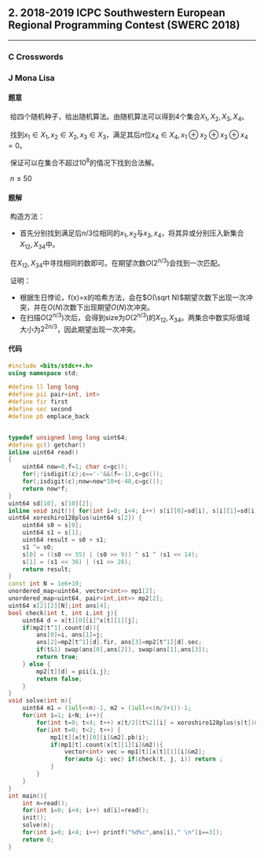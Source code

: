 ## 2. 2018-2019 ICPC Southwestern European Regional Programming Contest (SWERC 2018)

----

### C Crosswords

### J Mona Lisa

#### 题意

​	给四个随机种子，给出随机算法。由随机算法可以得到4个集合$X_1,X_2,X_3,X_4$。

​	找到$x_1\in X_1,x_2\in X_2,x_3\in X_3$，满足其后$n$位$x_4\in X_4,x_1\oplus x_2\oplus x_3\oplus x_4=0$。

​	保证可以在集合不超过$10^8$的情况下找到合法解。

​	$n\le 50$

#### 题解

​	构造方法：

- 首先分别找到满足后$n/3$位相同的$x_1,x_2$与$x_3,x_4$，将其异或分别压入新集合$X_{12},X_{34}$中。

​	在$X_{12},X_{34}$中寻找相同的数即可。在期望次数$O(2^{n/3})$会找到一次匹配。

​	证明：

- 根据生日悖论，f(x)=x的哈希方法，会在$O(\sqrt N)$期望次数下出现一次冲突，并在$O(N)$次数下出现期望$O(N)$次冲突。
- 在扫描$O(2^{n/3})$次后，会得到size为$O(2^{n/3})$的$X_{12},X_{34}$。两集合中数实际值域大小为$2^{2n/3}$，因此期望出现一次冲突。

#### 代码

```c++
#include <bits/stdc++.h>
using namespace std;

#define ll long long
#define pii pair<int, int>
#define fir first
#define sec second
#define pb emplace_back


typedef unsigned long long uint64;
#define gc() getchar()
inline uint64 read()
{
    uint64 now=0,f=1; char c=gc();
    for(;!isdigit(c);c=='-'&&(f=-1),c=gc());
    for(;isdigit(c);now=now*10+c-48,c=gc());
    return now*f;
}
uint64 sd[10], s[10][2];
inline void init(){ for(int i=0; i<4; i++) s[i][0]=sd[i], s[i][1]=sd[i] ^ 0x7263d9bd8409f526; }
uint64 xoroshiro128plus(uint64 s[2]) {
    uint64 s0 = s[0];
    uint64 s1 = s[1];
    uint64 result = s0 + s1;
    s1 ^= s0;
    s[0] = ((s0 << 55) | (s0 >> 9)) ^ s1 ^ (s1 << 14);
    s[1] = (s1 << 36) | (s1 >> 28);
    return result;
}
const int N = 1e6+10;
unordered_map<uint64, vector<int>> mp1[2];
unordered_map<uint64, pair<int,int>> mp2[2];
uint64 x[2][2][N];int ans[4];
bool check(int t, int i,int j){
    uint64 d = x[t][0][i]^x[t][1][j];
    if(mp2[t^1].count(d)){
        ans[0]=i, ans[1]=j;
        ans[2]=mp2[t^1][d].fir, ans[3]=mp2[t^1][d].sec;
        if(t&1) swap(ans[0],ans[2]), swap(ans[1],ans[3]);
        return true;
    } else {
        mp2[t][d] = pii{i,j};
        return false;
    }
}
void solve(int n){
    uint64 m1 = (1ull<<n)-1, m2 = (1ull<<(n/3+1))-1;
    for(int i=1; i<N; i++){
        for(int t=0; t<4; t++) x[t/2][t%2][i] = xoroshiro128plus(s[t])&m1;
        for(int t=0; t<2; t++) {
            mp1[t][x[t][0][i]&m2].pb(i);
            if(mp1[t].count(x[t][1][i]&m2)){
                vector<int> vec = mp1[t][x[t][1][i]&m2];
                for(auto &j: vec) if(check(t, j, i)) return ;
            }
        }
    }
}
int main(){
    int n=read();
    for(int i=0; i<4; i++) sd[i]=read();
    init();
    solve(n);
    for(int i=0; i<4; i++) printf("%d%c",ans[i]," \n"[i==3]);
    return 0;
}
```
